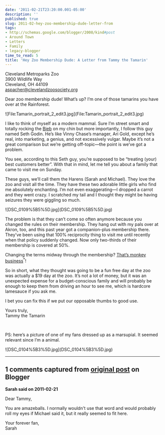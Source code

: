 ```yaml
---
date: '2011-02-21T23:20:00.001-05:00'
description: ''
published: true
slug: 2011-02-hey-zoo-membership-dude-letter-from
tags:
- http://schemas.google.com/blogger/2008/kind#post
- Around Town
- Letters
- Family
- legacy-blogger
time_to_read: 5
title: 'Hey Zoo Membership Dude: A Letter from Tammy the Tamarin'
---
```


<p>Cleveland Metroparks Zoo    <br />3900 Wildlife Way     <br />Cleveland, OH 44109     <br /><a href="mailto:aspacher@clevelandzoosociety.org">aspacher@clevelandzoosociety.org</a> </p>
<p>Dear zoo membership dude! What’s up? I’m one of those tamarins you have over at the Rainforest.</p>
<p>![File:Tamarin_portrait_2_edit3.jpg](File:Tamarin_portrait_2_edit3.jpg)</a></p>
<p>I like to think of myself as a modern mammal. Sure I’m street smart and totally rocking the <a href="http://www.google.com/images?q=bieber+hair">Bieb</a> on my chin but more importantly, I follow this guy named Seth Godin. He’s like Vinny Chase’s manager, Ari Gold, except he’s real, into marketing, a genius, and not excessively vulgar. Maybe it’s not a great comparison but we’re getting off-topic—the point is we’ve got a problem.</p>
<p>You see, according to this Seth guy, you’re supposed to be “treating (your) best customers better”. With that in mind, let me tell you about a family that came to visit me on Sunday.</p>
<p>These guys, we’ll call them the Harens (Sarah and Michael). They love the zoo and visit all the time. They have these two adorable little girls who find me absolutely enchanting. I’m not even exaggerating—I dropped a carrot and they went crazy. I scratched my tail and I thought they might be having seizures they were giggling so much.</p>
<p>![DSC_0109%5B5%5D.jpg](DSC_0109%5B5%5D.jpg)</a></p>
<p>The problem is that they can’t come so often anymore because you changed the rules on their membership. They hang out with my pals over at Akron, too, and this past year got a companion-plus membership there. They’ve been using that 100% reciprocity thing to visit me until recently when that policy suddenly changed. Now only two-thirds of their membership is covered at 50%. </p>
<p>Changing the terms midway through the membership? <a href="http://instantrimshot.com/">That’s monkey business</a><sup title="I couldn't resist, sorry">*</sup>!</p>
<p>So in short, what they thought was going to be a fun free day at the zoo was actually a $19 day at the zoo. It’s not a lot of money, but it was an unexpected expense for a budget-conscious family and will probably be enough to keep them from driving an hour to see me, which is hardcore lamesauce if you ask me.</p>
<p>I bet you can fix this if we put our opposable thumbs to good use.</p>
<p>Yours truly,    <br />Tammy the Tamarin</p>
<p>&#160;</p>
<p>PS: here’s a picture of one of my fans dressed up as a marsupial. It seemed relevant since I’m a animal.</p>
<p>![DSC_0104%5B3%5D.jpg](DSC_0104%5B3%5D.jpg)</p>

---

## 1 comments captured from [original post](https://blog.wassupy.com/2011/02/hey-zoo-membership-dude-letter-from.html) on Blogger

**Sarah said on 2011-02-21**

Dear Tammy,

You are amazeballs.  I normally wouldn't use that word and would probably roll my eyes if Michael said it, but it really seemed to fit here.

Your forever fan,<br />Sarah

